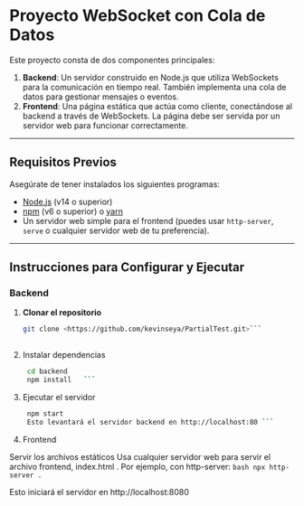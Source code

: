 # Proyecto WebSocket con Cola de Datos

Este proyecto consta de dos componentes principales:

1. **Backend**: Un servidor construido en Node.js que utiliza WebSockets para la comunicación en tiempo real. También implementa una cola de datos para gestionar mensajes o eventos.
2. **Frontend**: Una página estática que actúa como cliente, conectándose al backend a través de WebSockets. La página debe ser servida por un servidor web para funcionar correctamente.

---

## Requisitos Previos

Asegúrate de tener instalados los siguientes programas:

- [Node.js](https://nodejs.org/) (v14 o superior)
- [npm](https://www.npmjs.com/) (v6 o superior) o [yarn](https://yarnpkg.com/)
- Un servidor web simple para el frontend (puedes usar `http-server`, `serve` o cualquier servidor web de tu preferencia).

---

## Instrucciones para Configurar y Ejecutar

### Backend

1. **Clonar el repositorio**  
   ```bash
   git clone <https://github.com/kevinseya/PartialTest.git>```
  
2. Instalar dependencias
   ```bash
    cd backend
    npm install   ```

3. Ejecutar el servidor
   ```bash
    npm start
    Esto levantará el servidor backend en http://localhost:80 ```

4. Frontend

Servir los archivos estáticos
Usa cualquier servidor web para servir el archivo frontend, index.html . Por ejemplo, con http-server:
    ```bash
    npx http-server .```

Esto iniciará el servidor en http://localhost:8080 
